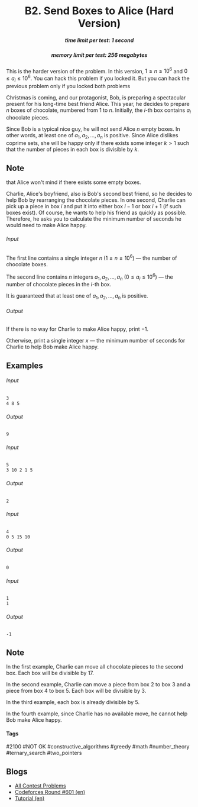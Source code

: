 <h1 style='text-align: center;'> B2. Send Boxes to Alice (Hard Version)</h1>

<h5 style='text-align: center;'>time limit per test: 1 second</h5>
<h5 style='text-align: center;'>memory limit per test: 256 megabytes</h5>

This is the harder version of the problem. In this version, $1 \le n \le 10^6$ and $0 \leq a_i \leq 10^6$. You can hack this problem if you locked it. But you can hack the previous problem only if you locked both problems

Christmas is coming, and our protagonist, Bob, is preparing a spectacular present for his long-time best friend Alice. This year, he decides to prepare $n$ boxes of chocolate, numbered from $1$ to $n$. Initially, the $i$-th box contains $a_i$ chocolate pieces.

Since Bob is a typical nice guy, he will not send Alice $n$ empty boxes. In other words, at least one of $a_1, a_2, \ldots, a_n$ is positive. Since Alice dislikes coprime sets, she will be happy only if there exists some integer $k > 1$ such that the number of pieces in each box is divisible by $k$. 
## Note

 that Alice won't mind if there exists some empty boxes. 

Charlie, Alice's boyfriend, also is Bob's second best friend, so he decides to help Bob by rearranging the chocolate pieces. In one second, Charlie can pick up a piece in box $i$ and put it into either box $i-1$ or box $i+1$ (if such boxes exist). Of course, he wants to help his friend as quickly as possible. Therefore, he asks you to calculate the minimum number of seconds he would need to make Alice happy.

###### Input

The first line contains a single integer $n$ ($1 \le n \le 10^6$) — the number of chocolate boxes.

The second line contains $n$ integers $a_1, a_2, \ldots, a_n$ ($0 \le a_i \le 10^6$) — the number of chocolate pieces in the $i$-th box.

It is guaranteed that at least one of $a_1, a_2, \ldots, a_n$ is positive.

###### Output

If there is no way for Charlie to make Alice happy, print $-1$.

Otherwise, print a single integer $x$ — the minimum number of seconds for Charlie to help Bob make Alice happy.

## Examples

###### Input


```text
3
4 8 5
```
###### Output


```text
9
```
###### Input


```text
5
3 10 2 1 5
```
###### Output


```text
2
```
###### Input


```text
4
0 5 15 10
```
###### Output


```text
0
```
###### Input


```text
1
1
```
###### Output


```text
-1
```
## Note

In the first example, Charlie can move all chocolate pieces to the second box. Each box will be divisible by $17$.

In the second example, Charlie can move a piece from box $2$ to box $3$ and a piece from box $4$ to box $5$. Each box will be divisible by $3$.

In the third example, each box is already divisible by $5$.

In the fourth example, since Charlie has no available move, he cannot help Bob make Alice happy.



#### Tags 

#2100 #NOT OK #constructive_algorithms #greedy #math #number_theory #ternary_search #two_pointers 

## Blogs
- [All Contest Problems](../Codeforces_Round_601_(Div._1).md)
- [Codeforces Round #601 (en)](../blogs/Codeforces_Round_601_(en).md)
- [Tutorial (en)](../blogs/Tutorial_(en).md)
